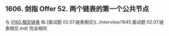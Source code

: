 ## 1606. 剑指 Offer 52. 两个链表的第一个公共节点

与 [0160.相交链表](../leetcode/linkedlist/0160.相交链表.md) 和 [面试题 02.07.链表相交](../interview/1645.面试题 02.07.链表相交.md) 完全相同